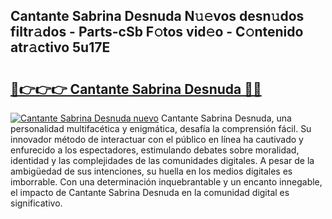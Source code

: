 ## Cantante Sabrina Desnuda N𝚞𝚎vos desn𝚞dos filtr𝚊dos - Parts-cSb F𝚘tos vid𝚎o - C𝚘ntenido atr𝚊ctivo 5u17E

# <h2><a href="http://mb6m6mz.tromn.icu/?c=Cantante+Sabrina+Desnuda">🔗👉👉👉 Cantante Sabrina Desnuda 🔗🔗</a></h2>

[![Cantante Sabrina Desnuda nuevo](https://i.imgur.com/pEAQMta.gif)](http://mb6m6mz.tromn.icu/?c=Cantante+Sabrina+Desnuda)
Cantante Sabrina Desnuda, una personalidad multifacética y enigmática, desafía la comprensión fácil. Su innovador método de interactuar con el público en línea ha cautivado y enfurecido a los espectadores, estimulando debates sobre moralidad, identidad y las complejidades de las comunidades digitales. A pesar de la ambigüedad de sus intenciones, su huella en los medios digitales es imborrable. Con una determinación inquebrantable y un encanto innegable, el impacto de Cantante Sabrina Desnuda en la comunidad digital es significativo.
